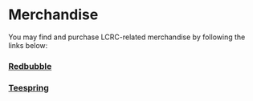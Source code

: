 # Merchandise

You may find and purchase LCRC-related merchandise by following the links below:

### [Redbubble](https://www.redbubble.com/people/Ledgerback)

### [Teespring](https://teespring.com/stores/ledgerback-store)



